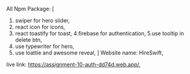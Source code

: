 All Npm Package: [
  1. swiper for hero slider,
  2. react icon for icons,
  3. react toastify for toast,
  4.firebase for authentication,
  5.use tooltip in delete btn,
  6. use typewriter for hero,
  7. use loattie and awesome reveal,
]
Website name: HireSwift,


live link: https://assignment-10-auth-dd74d.web.app/,